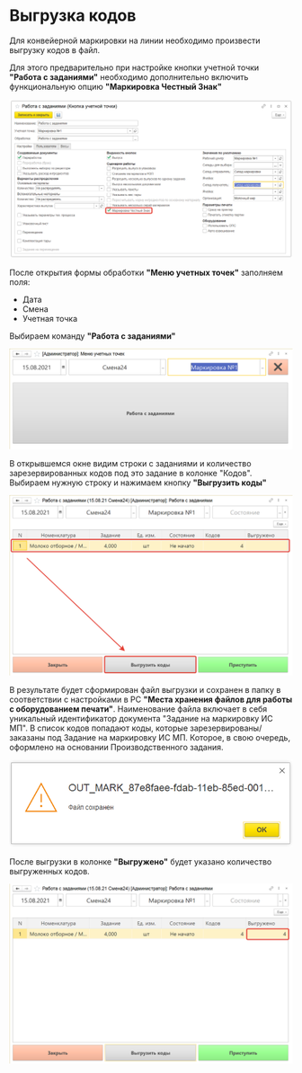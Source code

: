 # Выгрузка кодов

Для конвейерной маркировки на линии необходимо произвести выгрузку кодов в файл. 

Для этого предварительно при настройке кнопки учетной точки **"Работа с заданиями"** необходимо дополнительно включить функциональную опцию **"Маркировка Честный Знак"**

[![2021-08-15_12-55-54][2021-08-15_12-55-54]][2021-08-15_12-55-54]

После открытия формы обработки **"Меню учетных точек"** заполняем поля:

- Дата
- Смена
- Учетная точка

Выбираем команду **"Работа с заданиями"**

[![2021-08-15_12-57-54][2021-08-15_12-57-54]][2021-08-15_12-57-54]

В открывшемся окне видим строки с заданиями и количество зарезервированных кодов под это задание в колонке "Кодов". Выбираем нужную строку и нажимаем кнопку **"Выгрузить коды"**

[![2021-08-15_12-58-55][2021-08-15_12-58-55]][2021-08-15_12-58-55]

В результате будет сформирован файл выгрузки и сохранен в папку в соответствии с настройками в РС **"Места хранения файлов для работы с оборудованием печати"**. Наименование файла включает в себя уникальный идентификатор документа "Задание на маркировку ИС МП". В список кодов попадают коды, которые зарезервированы/заказаны под Задание на маркировку ИС МП. Которое, в свою очередь, оформлено на основании Производственного задания.

[![2021-08-15_13-03-43][2021-08-15_13-03-43]][2021-08-15_13-03-43]

После выгрузки в колонке **"Выгружено"** будет указано количество выгруженных кодов.

[![2021-08-15_13-06-49][2021-08-15_13-06-49]][2021-08-15_13-06-49]

[2021-08-15_12-55-54]: Uploading_codes.assets/2021-08-15_12-55-54.png
[2021-08-15_12-57-54]: Uploading_codes.assets/2021-08-15_12-57-54.png
[2021-08-15_12-58-55]: Uploading_codes.assets/2021-08-15_12-58-55.png
[2021-08-15_13-03-43]: Uploading_codes.assets/2021-08-15_13-03-43.png
[2021-08-15_13-06-49]: Uploading_codes.assets/2021-08-15_13-06-49.png